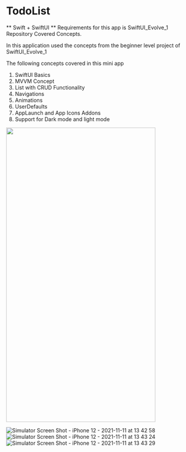 # TodoList 

** Swift + SwiftUI
** Requirements for this app is SwiftUI_Evolve_1 Repository Covered Concepts.

In this application used the concepts from the beginner level project of SwiftUI_Evolve_1 

The following concepts covered in this mini app

1. SwiftUI Basics
2. MVVM Concept
3. List with CRUD Functionality
4. Navigations
5. Animations
6. UserDefaults
7. AppLaunch and App Icons Addons
8. Support for Dark mode and light mode

<img src="https://user-images.githubusercontent.com/93422294/141262125-a4f682df-7690-4699-9059-182148f72dfa.png" width="400" height="790">

![Simulator Screen Shot - iPhone 12 - 2021-11-11 at 13 42 58](https://user-images.githubusercontent.com/93422294/141262146-260ce0ed-fa8a-4574-a00f-cb99c8a232ab.png)
![Simulator Screen Shot - iPhone 12 - 2021-11-11 at 13 43 24](https://user-images.githubusercontent.com/93422294/141262149-9664c7ff-28ef-4fdd-8d17-2171f1116daf.png)
![Simulator Screen Shot - iPhone 12 - 2021-11-11 at 13 43 29](https://user-images.githubusercontent.com/93422294/141262159-97c82130-009d-47f0-bc8f-fd52ec119af9.png)
